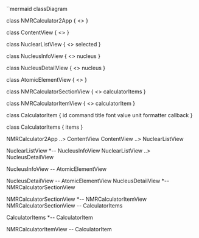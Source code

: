 ``mermaid
classDiagram

class NMRCalculator2App {
    <<struct>>
}

class ContentView {
    <<struct>>
}

class NuclearListView {
    <<struct>>
    selected
}

class NucleusInfoView {
    <<struct>>
    nucleus
}

class NucleusDetailView {
    <<struct>>
    nucleus
}

class AtomicElementView {
    <<struct>>
}

class NMRCalculatorSectionView {
    <<struct>>
    calculatorItems
}

class NMRCalculatorItemView {
    <<struct>>
    calculatorItem
}

class CalculatorItem {
    id
    command
    title
    font
    value
    unit
    formatter
    callback
}

class CalculatorItems {
    items
}

NMRCalculator2App ..> ContentView
ContentView ..> NuclearListView

NuclearListView *-- NucleusInfoView
NuclearListView ..> NucleusDetailView

NucleusInfoView -- AtomicElementView

NucleusDetailView -- AtomicElementView
NucleusDetailView *-- NMRCalculatorSectionView

NMRCalculatorSectionView *-- NMRCalculatorItemView
NMRCalculatorSectionView -- CalculatorItems

CalculatorItems *-- CalculatorItem

NMRCalculatorItemView -- CalculatorItem


```

